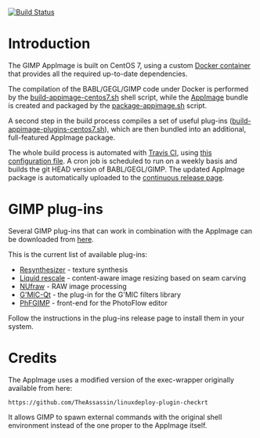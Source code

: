 [![Build Status](https://github.com/aferrero2707/gimp-appimage/actions/workflows/ci.yml/badge.svg)](https://github.com/aferrero2707/gimp-appimage/actions/workflows/ci.yml)

# Introduction

The GIMP AppImage is built on CentOS 7, using a custom [Docker container](https://github.com/aferrero2707/docker-centos7-gimp) that provides all the required up-to-date dependencies.

The compilation of the BABL/GEGL/GIMP code under Docker is performed by the [build-appimage-centos7.sh](https://github.com/aferrero2707/gimp-appimage/blob/master/build-appimage-centos7.sh) shell script, while the [AppImage](https://appimage.org) bundle is created and packaged by the [package-appimage.sh](https://github.com/aferrero2707/gimp-appimage/blob/master/package-appimage.sh) script.

A second step in the build process compiles a set of useful plug-ins ([build-appimage-plugins-centos7.sh](https://github.com/aferrero2707/gimp-appimage/blob/master/build-appimage-plugins-centos7.sh)), which are then bundled into an additional, full-featured AppImage package.

The whole build process is automated with [Travis CI](https://travis-ci.org/aferrero2707/gimp-appimage), using [this configuration file](https://github.com/aferrero2707/gimp-appimage/blob/master/.travis.yml). A cron job is scheduled to run on a weekly basis and builds the git HEAD version of BABL/GEGL/GIMP. The updated AppImage package is automatically uploaded to the [continuous release page](https://github.com/aferrero2707/gimp-appimage/releases/tag/continuous).

# GIMP plug-ins

Several GIMP plug-ins that can work in combination with the AppImage can be downloaded from [here](https://github.com/aferrero2707/gimp-plugins-collection/releases/tag/continuous).

This is the current list of available plug-ins:
* [Resynthesizer](http://registry.gimp.org/node/25219) - texture synthesis
* [Liquid rescale](http://liquidrescale.wikidot.com/) - content-aware image resizing based on seam carving
* [NUfraw](https://sourceforge.net/projects/nufraw/) - RAW image processing
* [G'MIC-Qt](https://gmic.eu/gimp.shtml) - the plug-in for the G'MIC filters library
* [PhFGIMP](https://github.com/aferrero2707/PhFGimp) - front-end for the PhotoFlow editor

Follow the instructions in the plug-ins release page to install them in your system.

# Credits

The AppImage uses a modified version of the exec-wrapper originally available from here:

    https://github.com/TheAssassin/linuxdeploy-plugin-checkrt
    
It allows GIMP to spawn external commands with the original shell environment instead of the one proper to the AppImage itself. 
